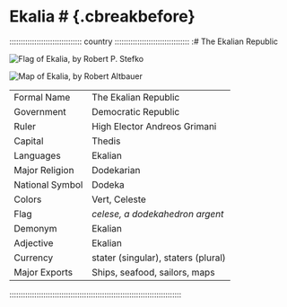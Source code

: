# Ekalia #                                                  {.cbreakbefore}

:::::::::::::::::::::::::::::::: country :::::::::::::::::::::::::::::::::
:# The Ekalian Republic

![Flag of Ekalia, by Robert P. Stefko](assets/Flags/Ekalia_Alt.png "Flag of Ekalia, by Robert P. Stefko")

![Map of Ekalia, by Robert Altbauer](assets/Maps/Details/World/Ekalia.jpg "Map of Ekalia, by Robert Altbauer")

|                 |                                     |
| --------------- | ----------------------------------- |
| Formal Name     | The Ekalian Republic                |
| Government      | Democratic Republic                 |
| Ruler           | High Elector Andreos Grimani        |
| Capital         | Thedis                              |
| Languages       | Ekalian                             |
| Major Religion  | Dodekarian                          |
| National Symbol | Dodeka                              |
| Colors          | Vert, Celeste                       |
| Flag            | *celese, a dodekahedron argent*     |
| Demonym         | Ekalian                             |
| Adjective       | Ekalian                             |
| Currency        | stater (singular), staters (plural) |
| Major Exports   | Ships, seafood, sailors, maps       |
::::::::::::::::::::::::::::::::::::::::::::::::::::::::::::::::::::::::::::
